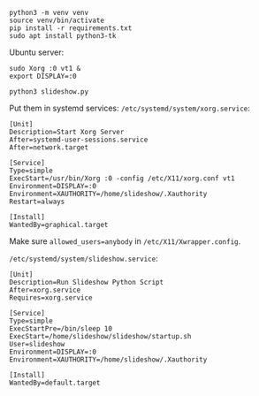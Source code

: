 ```
python3 -m venv venv
source venv/bin/activate
pip install -r requirements.txt
sudo apt install python3-tk
```

Ubuntu server:
```
sudo Xorg :0 vt1 &
export DISPLAY=:0

python3 slideshow.py
```

Put them in systemd services:
`/etc/systemd/system/xorg.service`:
```
[Unit]
Description=Start Xorg Server
After=systemd-user-sessions.service
After=network.target

[Service]
Type=simple
ExecStart=/usr/bin/Xorg :0 -config /etc/X11/xorg.conf vt1
Environment=DISPLAY=:0
Environment=XAUTHORITY=/home/slideshow/.Xauthority
Restart=always

[Install]
WantedBy=graphical.target
```
Make sure `allowed_users=anybody` in `/etc/X11/Xwrapper.config`.

`/etc/systemd/system/slideshow.service`:
```
[Unit]
Description=Run Slideshow Python Script
After=xorg.service
Requires=xorg.service

[Service]
Type=simple
ExecStartPre=/bin/sleep 10
ExecStart=/home/slideshow/slideshow/startup.sh
User=slideshow
Environment=DISPLAY=:0
Environment=XAUTHORITY=/home/slideshow/.Xauthority

[Install]
WantedBy=default.target
```
